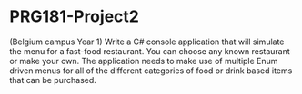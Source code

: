 # PRG181-Project2
(Belgium campus Year 1) Write a C# console application that will simulate the menu for a fast-food restaurant. You can choose any known restaurant or make your own. The application needs to make use of  multiple Enum driven menus for all of the different categories of food or drink based items that can  be purchased.
